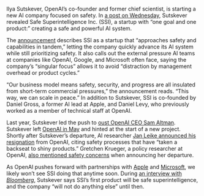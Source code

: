 Ilya Sutskever, OpenAI’s co-founder and former chief scientist, is starting a new AI company focused on safety. In [a post on Wednesday](https://x.com/ilyasut/status/1803472978753303014), Sutskever revealed Safe Superintelligence Inc. (SSI), a startup with “one goal and one product:” creating a safe and powerful AI system.

The [announcement](https://ssi.inc/) describes SSI as a startup that “approaches safety and capabilities in tandem,” letting the company quickly advance its AI system while still prioritizing safety. It also calls out the external pressure AI teams at companies like OpenAI, Google, and Microsoft often face, saying the company’s “singular focus” allows it to avoid “distraction by management overhead or product cycles.”

“Our business model means safety, security, and progress are all insulated from short-term commercial pressures,” the announcement reads. “This way, we can scale in peace.” In addition to Sutskever, SSI is co-founded by Daniel Gross, a former AI lead at Apple, and Daniel Levy, who previously worked as a member of technical staff at OpenAI.

Last year, Sutskever led the push to [oust OpenAI CEO Sam Altman](/2023/11/29/23982046/sam-altman-interview-openai-ceo-rehired). Sutskever left [OpenAI in May](/2024/5/14/24156920/openai-chief-scientist-ilya-sutskever-leaves) and hinted at the start of a new project. Shortly after Sutskever’s departure, AI researcher [Jan Leike announced his resignation](/2024/5/17/24159095/openai-jan-leike-superalignment-sam-altman-ai-safety) from OpenAI, citing safety processes that have “taken a backseat to shiny products.” Gretchen Krueger, a policy researcher at OpenAI, [also mentioned safety concerns](/2024/5/22/24162869/another-openai-departure-signals-safety-concerns) when announcing her departure.

As OpenAI pushes forward with partnerships with [Apple](/2024/6/10/24174786/apple-openai-partnership-chatgpt-wwdc) and [Microsoft](/2023/1/23/23567448/microsoft-openai-partnership-extension-ai), we likely won’t see SSI doing that anytime soon. During [an interview with *Bloomberg*](https://www.bloomberg.com/news/articles/2024-06-19/openai-co-founder-plans-new-ai-focused-research-lab?accessToken=eyJhbGciOiJIUzI1NiIsInR5cCI6IkpXVCJ9.eyJzb3VyY2UiOiJTdWJzY3JpYmVyR2lmdGVkQXJ0aWNsZSIsImlhdCI6MTcxODgxNjU5NywiZXhwIjoxNzE5NDIxMzk3LCJhcnRpY2xlSWQiOiJTRkM3ODJUMEcxS1cwMCIsImJjb25uZWN0SWQiOiI5MTM4NzMzNDcyQkY0QjlGQTg0OTI3QTVBRjY1QzBCRiJ9.9s8N3QuUytwRVZ6dzDwZ6tPOGDsV8u05fpTrUdlHcXg&sref=nPlhheXZ), Sutskever says SSI’s first product will be safe superintelligence, and the company “will not do anything else” until then.
